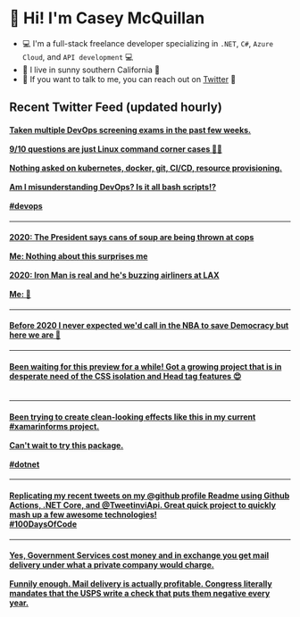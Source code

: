 # 👋 Hi! I'm Casey McQuillan

- 💻 I'm a full-stack freelance developer specializing in `.NET`, `C#`, `Azure Cloud`, and `API development` 💻
- 🌴 I live in sunny southern California 🌴
- 📲 If you want to talk to me, you can reach out on [Twitter](https://twitter.com/QuillCodes) 📲



## Recent Twitter Feed (updated hourly)

<!-- BEGIN TWEETS -->
#### [Taken multiple DevOps screening exams in the past few weeks. <br /><br />9/10 questions are just Linux command corner cases 🤷‍♂️<br /><br />Nothing asked on kubernetes, docker, git, CI/CD, resource provisioning.<br /><br />Am I misunderstanding DevOps? Is it all bash scripts⁉️<br /><br />#devops](https://twitter.com/QuillCodes/status/1301730936757739522)

---


#### [2020: The President says cans of soup are being thrown at cops<br /><br />Me: Nothing about this surprises me<br /><br />2020: Iron Man is real and he's buzzing airliners at LAX <br /><br />Me: 🤯](https://twitter.com/QuillCodes/status/1301184112380665859)

---


#### [Before 2020 I never expected we'd call in the NBA to save Democracy but here we are 🤷](https://twitter.com/QuillCodes/status/1299403245341736960)

---


#### [Been waiting for this preview for a while! Got a growing project that is in desperate need of the CSS isolation and Head tag features 😍<br /><br />](https://twitter.com/QuillCodes/status/1298383202642354176)

---


#### [Been trying to create clean-looking effects like this in my current #xamarinforms project. <br /><br />Can't wait to try this package.<br /><br />#dotnet](https://twitter.com/QuillCodes/status/1298370812727005185)

---


#### [Replicating my recent tweets on my @github profile Readme using Github Actions, .NET Core, and @TweetinviApi. Great quick project to quickly mash up a few awesome technologies!<br />#100DaysOfCode](https://twitter.com/QuillCodes/status/1296178072077520896)

---


#### [Yes, Government Services cost money and in exchange you get mail delivery under what a private company would charge.<br /><br />Funnily enough. Mail delivery is actually profitable. Congress literally mandates that the USPS write a check that puts them negative every year.](https://twitter.com/QuillCodes/status/1295068257502687235)
<!-- END TWEETS -->

<!--
**cmcquillan/cmcquillan** is a ✨ _special_ ✨ repository because its `README.md` (this file) appears on your GitHub profile.

Here are some ideas to get you started:

- 🔭 I’m currently working on ...
- 🌱 I’m currently learning ...
- 👯 I’m looking to collaborate on ...
- 🤔 I’m looking for help with ...
- 💬 Ask me about ...
- 📫 How to reach me: ...
- 😄 Pronouns: ...
- ⚡ Fun fact: ...
-->
